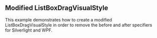 ## Modified ListBoxDragVisualStyle
This example demonstrates how to create a modified ListBoxDragVisualStyle in order to remove the before and after specifiers for Silverlight and WPF.

[//]: <keywords: Custom, DragDrop>